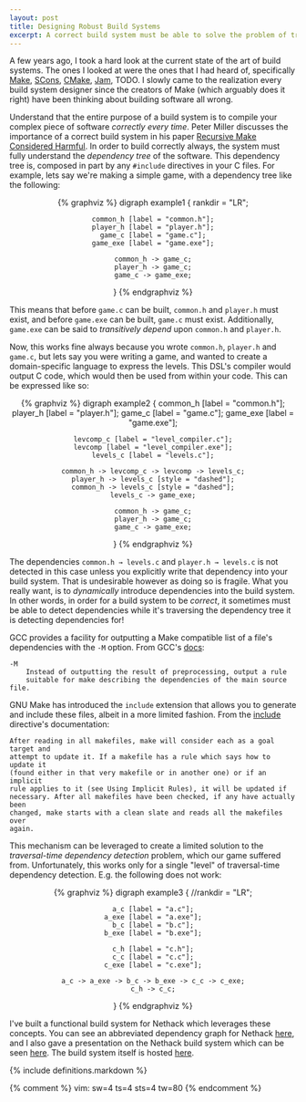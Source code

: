 ```yaml
---
layout: post
title: Designing Robust Build Systems
excerpt: A correct build system must be able to solve the problem of traversal-time dependency detection.
---
```


A few years ago, I took a hard look at the current state of the art of build
systems. The ones I looked at were the ones that I had heard of, specifically
[Make][make], [SCons][scons], [CMake][cmake], [Jam][jam], TODO. I slowly came to
the realization every build system designer since the creators of Make (which
arguably does it right) have been thinking about building software all wrong.

Understand that the entire purpose of a build system is to compile your complex
piece of software _correctly every time_. Peter Miller discusses the importance
of a correct build system in his paper [Recursive Make Considered
Harmful][recursive-make]. In order to build correctly always, the system must
fully understand the _dependency tree_ of the software.  This dependency tree
is, composed in part by any `#include` directives in your C files. For example,
lets say we're making a simple game, with a dependency tree like the following:

<!-- TODO: Don't use <center> -->
<center>
{% graphviz %}
digraph example1 {
	rankdir = "LR";

	common_h [label = "common.h"];
	player_h [label = "player.h"];
	game_c [label = "game.c"];
	game_exe [label = "game.exe"];

	common_h -> game_c;
	player_h -> game_c;
	game_c -> game_exe;
}
{% endgraphviz %}
</center>

This means that before `game.c` can be built, `common.h` and `player.h` must
exist, and before `game.exe` can be built, `game.c` must exist. Additionally,
`game.exe` can be said to _transitively depend_ upon `common.h` and `player.h`.

Now, this works fine always because you wrote `common.h`, `player.h` and
`game.c`, but lets say you were writing a game, and wanted to create a
domain-specific language to express the levels. This DSL's compiler would output
C code, which would then be used from within your code. This can be expressed
like so:

<center>
{% graphviz %}
digraph example2 {
	common_h [label = "common.h"];
	player_h [label = "player.h"];
	game_c [label = "game.c"];
	game_exe [label = "game.exe"];

	levcomp_c [label = "level_compiler.c"];
	levcomp [label = "level_compiler.exe"];
	levels_c [label = "levels.c"];

	common_h -> levcomp_c -> levcomp -> levels_c;
	player_h -> levels_c [style = "dashed"];
	common_h -> levels_c [style = "dashed"];
	levels_c -> game_exe;

	common_h -> game_c;
	player_h -> game_c;
	game_c -> game_exe;
}
{% endgraphviz %}
</center>

The dependencies `common.h → levels.c` and `player.h → levels.c` is not
detected in this case unless you explicitly write that dependency into your
build system. That is undesirable however as doing so is fragile. What you
really want, is to  _dynamically_ introduce dependencies into the build system.
In other words, in order for a build system to be _correct_, it sometimes must
be able to detect dependencies while it's traversing the dependency tree it is
detecting dependencies for!

GCC provides a facility for outputting a Make compatible list of a file's dependencies with the `-M` option. From GCC's [docs][gcc-M]:

	-M
		Instead of outputting the result of preprocessing, output a rule
		suitable for make describing the dependencies of the main source file.

GNU Make has introduced the `include` extension that allows you to generate and
include these files, albeit in a more limited fashion. From the
[include][gnumake-include] directive's documentation:

	After reading in all makefiles, make will consider each as a goal target and
	attempt to update it. If a makefile has a rule which says how to update it
	(found either in that very makefile or in another one) or if an implicit
	rule applies to it (see Using Implicit Rules), it will be updated if
	necessary. After all makefiles have been checked, if any have actually been
	changed, make starts with a clean slate and reads all the makefiles over
	again.

This mechanism can be leveraged to create a limited solution to the
_traversal-time dependency detection_ problem, which our game suffered from.
Unfortunately, this works only for a single "level" of traversal-time dependency
detection. E.g. the following does not work:

<center>
{% graphviz %}
digraph example3 {
	//rankdir = "LR";

	a_c [label = "a.c"];
	a_exe [label = "a.exe"];
	b_c [label = "b.c"];
	b_exe [label = "b.exe"];

	c_h [label = "c.h"];
	c_c [label = "c.c"];
	c_exe [label = "c.exe"];

	a_c -> a_exe -> b_c -> b_exe -> c_c -> c_exe;
	c_h -> c_c;
}
{% endgraphviz %}
</center>

I've built a functional build system for Nethack which leverages these concepts.
You can see an abbreviated dependency graph for Nethack [here][nh-deps], and I
also gave a presentation on the Nethack build system which can be seen
[here][nh-prezi]. The build system itself is hosted [here][bingehack].

[make]: http://dev/null
[scons]: http://dev/null
[cmake]: http://dev/null
[jam]: http://dev/null

[clockfort]: https://clockfort.com/
[nethack]: http://www.nethack.org/
[recursive-make]: http://aegis.sourceforge.net/auug97.pdf
[gcc-M]: http://gcc.gnu.org/onlinedocs/cpp/Invocation.html#index-M-141
[gnumake-include]: http://www.gnu.org/software/make/manual/html_node/Remaking-Makefiles.html#Remaking-Makefiles
[nh-deps]: /files/nethack-dependencies.pdf
[nh-prezi]: http://prezi.com/vzxavg014qlf/nethack-compilation/
[bingehack]: https://github.com/ComputerScienceHouse/bingehack

{% include definitions.markdown %}

{% comment %}
vim: sw=4 ts=4 sts=4 tw=80
{% endcomment %}
